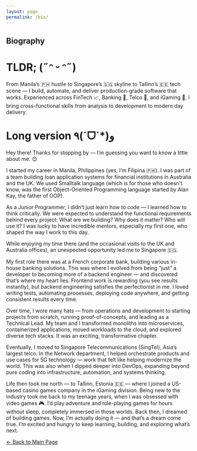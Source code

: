 ```yaml
---
layout: page
permalink: /bio/
---
```


## Biography

# TLDR; (˶ᵔ ᵕ ᵔ˶)
From Manila’s 🇵🇭 hustle to Singapore’s 🇸🇬 skyline to Tallinn’s 🇪🇪 tech scene — I build, automate, and deliver production-grade software that works. Experienced across FinTech 📈, Banking 🏦, Telco 📡, and iGaming 🎲, I bring cross-functional skills from analysis to development to modern day delivery.

# Long version ٩(ˊᗜˋ*)و

Hey there!
Thanks for stopping by — I’m guessing you want to know a little about me. 😊

I started my career in Manila, Philippines (yes, I’m Filipina 🇵🇭). I was part of a team building loan application systems for financial institutions in Australia and the UK. We used Smalltalk language (which is for those who doesn't know, was the first Object-Oriented Programming language started by Alan Kay, the father of OOP).

As a Junior Programmer, I didn’t just learn how to code — I learned how to think critically. We were expected to understand the functional requirements behind every project: What are we building? Why does it matter? Who will use it? I was lucky to have incredible mentors, especially my first one, who shaped the way I work to this day.

While enjoying my time there (and the occasional visits to the UK and Australia offices), an unexpected opportunity led me to Singapore 🇸🇬.

My first role there was at a French corporate bank, building various in-house banking solutions. This was where I evolved from being “just” a developer to becoming more of a backend engineer — and discovered that’s where my heart lies. Frontend work is rewarding (you see results instantly), but backend engineering satisfies the perfectionist in me. I loved writing tests, automating processes, deploying code anywhere, and getting consistent results every time.

Over time, I wore many hats — from operations and development to starting projects from scratch, running proof-of-concepts, and leading as a Technical Lead. My team and I transformed monoliths into microservices, containerized applications, moved workloads to the cloud, and explored diverse tech stacks. It was an exciting, transformative chapter.

Eventually, I moved to Singapore Telecommunications (SingTel), Asia’s largest telco. In the Network department, I helped orchestrate products and use cases for 5G technology — work that felt like helping modernize the world. This was also when I dipped deeper into DevOps, expanding beyond pure coding into infrastructure, automation, and systems thinking.

Life then took me north — to Tallinn, Estonia 🇪🇪 — where I joined a US-based casino games company in the iGaming division. Being new to the industry took me back to my teenage years, when I was obsessed with video games 🎮. I’d play adventure and role-playing games for hours without sleep, completely immersed in those worlds. Back then, I dreamed of building games. Now, I’m actually doing it — and that’s a dream come true. I’m excited and hungry to keep learning, building, and exploring what’s next.

<a href="/" class="back-link">← Back to Main Page</a>